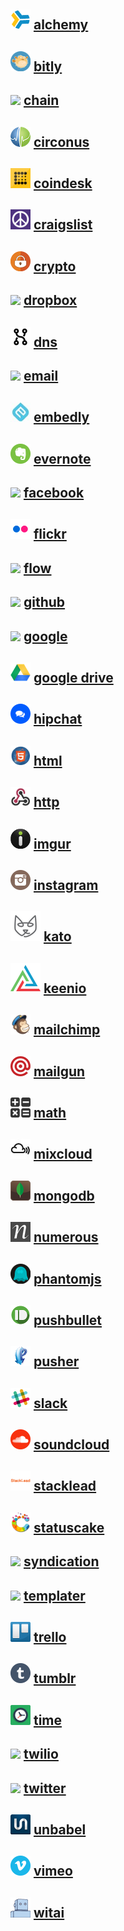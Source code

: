 ##  <img src="https://raw.githubusercontent.com/bipio-server/bip-pod-alchemy/master/alchemy.png"/> [alchemy](https://github.com/bipio-server/bip-pod-alchemy)

##  <img src="https://raw.githubusercontent.com/bipio-server/bip-pod-bitly/master/bitly.png"/> [bitly](https://github.com/bipio-server/bip-pod-bitly)

##  <img src="https://raw.githubusercontent.com/bipio-server/bip-pod-chain/master/chain.png"/> [chain](https://github.com/bipio-server/bip-pod-chain)

##  <img src="https://raw.githubusercontent.com/bipio-server/bip-pod-circonus/master/circonus.png"/> [circonus](https://github.com/bipio-server/bip-pod-circonus)

##  <img src="https://raw.githubusercontent.com/bipio-server/bip-pod-coindesk/master/coindesk.png"/> [coindesk](https://github.com/bipio-server/bip-pod-coindesk)

##  <img src="https://raw.githubusercontent.com/bipio-server/bip-pod-craigslist/master/craigslist.png"/> [craigslist](https://github.com/bipio-server/bip-pod-craigslist)

##  <img src="https://raw.githubusercontent.com/bipio-server/bip-pod-crypto/master/crypto.png"/> [crypto](https://github.com/bipio-server/bip-pod-crypto)

##  <img src="https://raw.githubusercontent.com/bipio-server/bip-pod-dropbox/master/dropbox.png"/> [dropbox](https://github.com/bipio-server/bip-pod-dropbox)

##  <img src="https://raw.githubusercontent.com/bipio-server/bip-pod-dns/master/dns.png"/> [dns](https://github.com/bipio-server/bip-pod-dns)

##  <img src="https://raw.githubusercontent.com/bipio-server/bip-pod-email/master/email.png"/> [email](https://github.com/bipio-server/bip-pod-email)

##  <img src="https://raw.githubusercontent.com/bipio-server/bip-pod-embedly/master/embedly.png"/> [embedly](https://github.com/bipio-server/bip-pod-embedly)

##  <img src="https://raw.githubusercontent.com/bipio-server/bip-pod-evernote/master/evernote.png"/> [evernote](https://github.com/bipio-server/bip-pod-evernote)

##  <img src="https://raw.githubusercontent.com/bipio-server/bip-pod-facebook/master/facebook.png"/> [facebook](https://github.com/bipio-server/bip-pod-facebook)

##  <img src="https://raw.githubusercontent.com/bipio-server/bip-pod-flickr/master/flickr.png"/> [flickr](https://github.com/bipio-server/bip-pod-flickr)

##  <img src="https://raw.githubusercontent.com/bipio-server/bip-pod-flow/master/flow.png"/> [flow](https://github.com/bipio-server/bip-pod-flow)

##  <img src="https://raw.githubusercontent.com/bipio-server/bip-pod-github/master/github.png"/> [github](https://github.com/bipio-server/bip-pod-github)

##  <img src="https://raw.githubusercontent.com/bipio-server/bip-pod-google/master/google.png"/> [google](https://github.com/bipio-server/bip-pod-google)

##  <img src="https://raw.githubusercontent.com/bipio-server/bip-pod-google-drive/master/google-drive.png"/> [google drive](https://github.com/bipio-server/bip-pod-google-drive)

##  <img src="https://raw.githubusercontent.com/bipio-server/bip-pod-hipchat/master/hipchat.png"/> [hipchat](https://github.com/bipio-server/bip-pod-hipchat)

##  <img src="https://raw.githubusercontent.com/bipio-server/bip-pod-html/master/html.png"/> [html](https://github.com/bipio-server/bip-pod-html)

##  <img src="https://raw.githubusercontent.com/bipio-server/bip-pod-http/master/http.png"/> [http](https://github.com/bipio-server/bip-pod-http)

##  <img src="https://raw.githubusercontent.com/bipio-server/bip-pod-imgur/master/imgur.png"/> [imgur](https://github.com/bipio-server/bip-pod-imgur)

##  <img src="https://raw.githubusercontent.com/bipio-server/bip-pod-instagram/master/instagram.png"/> [instagram](https://github.com/bipio-server/bip-pod-instagram)

##  <img src="https://raw.githubusercontent.com/bipio-server/bip-pod-kato/master/kato.png"/> [kato](https://github.com/bipio-server/bip-pod-kato)

##  <img src="https://raw.githubusercontent.com/bipio-server/bip-pod-keenio/master/keenio.png"/> [keenio](https://github.com/bipio-server/bip-pod-keenio)

##  <img src="https://raw.githubusercontent.com/bipio-server/bip-pod-mailchimp/master/mailchimp.png"/> [mailchimp](https://github.com/bipio-server/bip-pod-mailchimp)

##  <img src="https://raw.githubusercontent.com/bipio-server/bip-pod-mailgun/master/mailgun.png"/> [mailgun](https://github.com/bipio-server/bip-pod-mailgun)

##  <img src="https://raw.githubusercontent.com/bipio-server/bip-pod-math/master/math.png"/> [math](https://github.com/bipio-server/bip-pod-math)

##  <img src="https://raw.githubusercontent.com/bipio-server/bip-pod-mixcloud/master/mixcloud.png"/> [mixcloud](https://github.com/bipio-server/bip-pod-mixcloud)

##  <img src="https://raw.githubusercontent.com/bipio-server/bip-pod-mongodb/master/mongodb.png"/> [mongodb](https://github.com/bipio-server/bip-pod-mongodb)

##  <img src="https://raw.githubusercontent.com/bipio-server/bip-pod-numerous/master/numerous.png"/> [numerous](https://github.com/bipio-server/bip-pod-numerous)

##  <img src="https://raw.githubusercontent.com/bipio-server/bip-pod-phantomjs/master/phantomjs.png"/> [phantomjs](https://github.com/bipio-server/bip-pod-phantomjs)

##  <img src="https://raw.githubusercontent.com/bipio-server/bip-pod-pushbullet/master/pushbullet.png"/> [pushbullet](https://github.com/bipio-server/bip-pod-pushbullet)

##  <img src="https://raw.githubusercontent.com/bipio-server/bip-pod-pusher/master/pusher.png"/> [pusher](https://github.com/bipio-server/bip-pod-pusher)

##  <img src="https://raw.githubusercontent.com/bipio-server/bip-pod-slack/master/slack.png"/> [slack](https://github.com/bipio-server/bip-pod-slack)

##  <img src="https://raw.githubusercontent.com/bipio-server/bip-pod-soundcloud/master/soundcloud.png"/> [soundcloud](https://github.com/bipio-server/bip-pod-soundcloud)

##  <img src="https://raw.githubusercontent.com/bipio-server/bip-pod-stacklead/master/stacklead.png"/> [stacklead](https://github.com/bipio-server/bip-pod-stacklead)

##  <img src="https://raw.githubusercontent.com/bipio-server/bip-pod-statuscake/master/statuscake.png"/> [statuscake](https://github.com/bipio-server/bip-pod-statuscake)

##  <img src="https://raw.githubusercontent.com/bipio-server/bip-pod-syndication/master/syndication.png"/> [syndication](https://github.com/bipio-server/bip-pod-syndication)

##  <img src="https://raw.githubusercontent.com/bipio-server/bip-pod-templater/master/templater.png"/> [templater](https://github.com/bipio-server/bip-pod-templater)

##  <img src="https://raw.githubusercontent.com/bipio-server/bip-pod-trello/master/trello.png"/> [trello](https://github.com/bipio-server/bip-pod-trello)

##  <img src="https://raw.githubusercontent.com/bipio-server/bip-pod-tumblr/master/tumblr.png"/> [tumblr](https://github.com/bipio-server/bip-pod-tumblr)

##  <img src="https://raw.githubusercontent.com/bipio-server/bip-pod-time/master/time.png"/> [time](https://github.com/bipio-server/bip-pod-time)

##  <img src="https://raw.githubusercontent.com/bipio-server/bip-pod-twilio/master/twilio.png"/> [twilio](https://github.com/bipio-server/bip-pod-twilio)

##  <img src="https://raw.githubusercontent.com/bipio-server/bip-pod-twitter/master/twitter.png"/> [twitter](https://github.com/bipio-server/bip-pod-twitter)

##  <img src="https://raw.githubusercontent.com/bipio-server/bip-pod-unbabel/master/unbabel.png"/> [unbabel](https://github.com/bipio-server/bip-pod-unbabel)

##  <img src="https://raw.githubusercontent.com/bipio-server/bip-pod-vimeo/master/vimeo.png"/> [vimeo](https://github.com/bipio-server/bip-pod-vimeo)

##  <img src="https://raw.githubusercontent.com/bipio-server/bip-pod-witai/master/witai.png"/> [witai](https://github.com/bipio-server/bip-pod-witai)